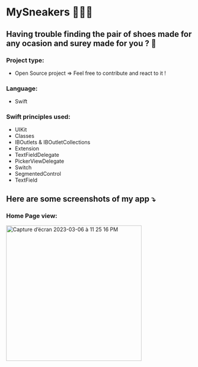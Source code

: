 #  MySneakers 👟👠👞

## Having trouble finding the pair of shoes made for any ocasion and surey made for you ? 🤔

### Project type:
- Open Source project => Feel free to contribute and react to it !

### Language:
- Swift

### Swift principles used:
- UIKit
- Classes
- IBOutlets & IBOutletCollections
- Extension
- TextFieldDelegate
- PickerViewDelegate
- Switch
- SegmentedControl
- TextField


## Here are some screenshots of my app ⤵️

### Home Page view:

<img width="365" alt="Capture d’écran 2023-03-06 à 11 25 16 PM" src="https://user-images.githubusercontent.com/61510923/223258426-61fd1bfa-5fe0-4eec-afe3-707f8e1a2ab9.png">

